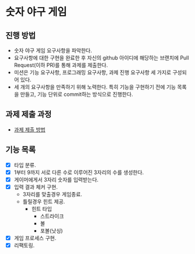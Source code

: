# 숫자 야구 게임
## 진행 방법
* 숫자 야구 게임 요구사항을 파악한다.
* 요구사항에 대한 구현을 완료한 후 자신의 github 아이디에 해당하는 브랜치에 Pull Request(이하 PR)를 통해 과제를 제출한다.
* 미션은 기능 요구사항, 프로그래밍 요구사항, 과제 진행 요구사항 세 가지로 구성되어 있다.
* 세 개의 요구사항을 만족하기 위해 노력한다. 특히 기능을 구현하기 전에 기능 목록을 만들고, 기능 단위로 commit하는 방식으로 진행한다.

## 과제 제출 과정
* [과제 제출 방법](https://github.com/next-step/nextstep-docs/tree/master/precourse)

## 기능 목록
* [x] 타입 분류.
* [x] 1부터 9까지 서로 다른 수로 이루어진 3자리의 수를 생성한다.
* [x] 게이머에게서 3자리 숫자를 입력받는다.
* [x] 입력 결과 체커 구현.
    - 3자리를 맞출경우 게임종료. 
    - 틀릴경우 힌트 제공.
        - 힌트 타입
            - 스트라이크
            - 볼
            - 포볼(낫싱)
* [x] 게임 프로세스 구현.
* [x] 리팩토링.